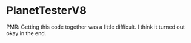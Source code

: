 # PlanetTesterV8
PMR: Getting this code together was a little difficult. I think it turned out okay in the end.
